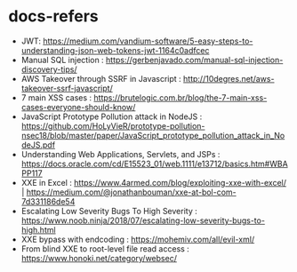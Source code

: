 # docs-refers
- JWT: https://medium.com/vandium-software/5-easy-steps-to-understanding-json-web-tokens-jwt-1164c0adfcec
- Manual SQL injection : https://gerbenjavado.com/manual-sql-injection-discovery-tips/
- AWS Takeover through SSRF in Javascript : http://10degres.net/aws-takeover-ssrf-javascript/
- 7 main XSS cases : https://brutelogic.com.br/blog/the-7-main-xss-cases-everyone-should-know/
- JavaScript Prototype Pollution attack in NodeJS : https://github.com/HoLyVieR/prototype-pollution-nsec18/blob/master/paper/JavaScript_prototype_pollution_attack_in_NodeJS.pdf
- Understanding Web Applications, Servlets, and JSPs : https://docs.oracle.com/cd/E15523_01/web.1111/e13712/basics.htm#WBAPP117
- XXE in Excel : https://www.4armed.com/blog/exploiting-xxe-with-excel/ | https://medium.com/@jonathanbouman/xxe-at-bol-com-7d331186de54
- Escalating Low Severity Bugs To High Severity  : https://www.noob.ninja/2018/07/escalating-low-severity-bugs-to-high.html
- XXE bypass with endcoding : https://mohemiv.com/all/evil-xml/
- From blind XXE to root-level file read access : https://www.honoki.net/category/websec/
